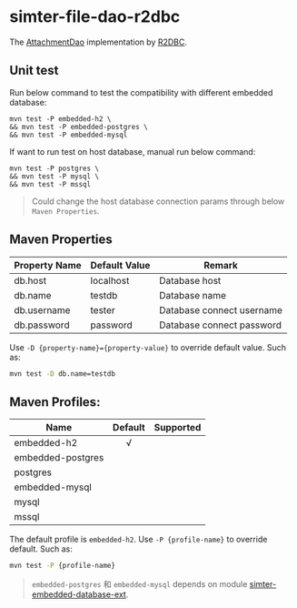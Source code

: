 # simter-file-dao-r2dbc

The [AttachmentDao] implementation by [R2DBC].

## Unit test

Run below command to test the compatibility with different embedded database:

```
mvn test -P embedded-h2 \
&& mvn test -P embedded-postgres \
&& mvn test -P embedded-mysql
```

If want to run test on host database, manual run below command:

```
mvn test -P postgres \
&& mvn test -P mysql \
&& mvn test -P mssql
```

> Could change the host database connection params through below `Maven Properties`.

## Maven Properties

| Property Name | Default Value | Remark                    |
|---------------|---------------|---------------------------|
| db.host       | localhost     | Database host             |
| db.name       | testdb        | Database name             |
| db.username   | tester        | Database connect username |
| db.password   | password      | Database connect password |

Use `-D {property-name}={property-value}` to override default value. Such as:

```bash
mvn test -D db.name=testdb
```

## Maven Profiles:

| Name              | Default | Supported |
|-------------------|:-------:|:---------:|
| embedded-h2       |    √    |           |
| embedded-postgres |         |           |
| postgres          |         |           |
| embedded-mysql    |         |           |
| mysql             |         |           |
| mssql             |         |           |

The default profile is `embedded-h2`.
Use `-P {profile-name}` to override default. Such as:

```bash
mvn test -P {profile-name}
```

> `embedded-postgres` 和 `embedded-mysql` depends on module [simter-embedded-database-ext].


[R2DBC]: https://r2dbc.io
[AttachmentDao]: https://github.com/simter/simter-file/blob/master/simter-file-core/src/main/kotlin/tech/simter/file/core/AttachmentDao.kt
[simter-embedded-database-ext]: https://github.com/simter/simter-embedded-database-ext
